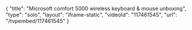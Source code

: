 {
    "title": "Microsoft comfort 5000 wireless keyboard & mouse unboxing",
    "type": "solo",
    "layout": "iframe-static",
    "videoId": "117461545",
    "url": "\/tvpembed\/117461545"
}